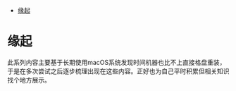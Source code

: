 <!--ts-->
* [缘起](#缘起)

<!-- Created by https://github.com/ekalinin/github-markdown-toc -->
<!-- Added by: runner, at: Mon Sep 26 03:06:24 UTC 2022 -->

<!--te-->
# 缘起

此系列内容主要基于长期使用macOS系统发现时间机器也比不上直接格盘重装，于是在多次尝试之后逐步梳理出现在这些内容。正好也为自己平时积累但相关知识找个地方展示。